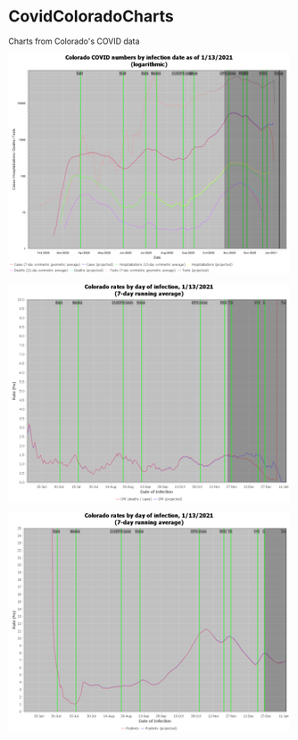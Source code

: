 # CovidColoradoCharts
Charts from Colorado's COVID data

![Cases, Hospitalizations, and Deaths by infection day](https://raw.githubusercontent.com/jasondorjeshort/CovidColoradoCharts/main/cases-hospitalizations-deaths-tests-infection-log.png)

![CFR by infection day](https://raw.githubusercontent.com/jasondorjeshort/CovidColoradoCharts/main/CFR-infection.png)

![Positivity by infection day](https://raw.githubusercontent.com/jasondorjeshort/CovidColoradoCharts/main/Positivity-infection.png)

